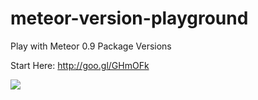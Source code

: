 meteor-version-playground
=========================

Play with Meteor 0.9 Package Versions

Start Here: http://goo.gl/GHmOFk

[![](https://cldup.com/IDsIm-kota.png)](http://goo.gl/GHmOFk)
